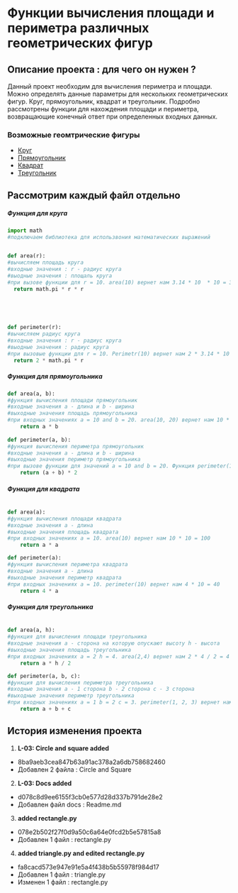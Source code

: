 # **Функции вычисления площади и периметра различных геометрических фигур**
## **Описание проекта : для чего он нужен ?**
 Данный проект необходим для вычисления периметра и площади. Можно определять данные параметры для нескольких геометрических фигур. Круг, прямоугольник, квадрат и треугольник. Подробно рассмотрены функции для нахождения площади и периметра, возвращающие конечный ответ при определенных входных данных.
### **Возможные геомтрические фигуры**
- [Круг](https://github.com/hizu77/geometric_lib/blob/main/circle.py)
- [Прямоугольник](https://github.com/hizu77/geometric_lib/blob/main/rectangle.py)
- [Квадрат](https://github.com/hizu77/geometric_lib/blob/main/square.py)
- [Треугольник](https://github.com/hizu77/geometric_lib/blob/main/triangle.py)
## Рассмотрим каждый файл отдельно
##### Функция для круга
  ```python
  import math
#подключаем библиотека для использвония математических выражений


def area(r):
#вычисляем площадь круга
#входные значения : r - радиус круга
#выодные значения : площаль круга
#при вызове функции для r = 10. area(10) вернет нам 3.14 * 10  * 10 = 314
    return math.pi * r * r  

	 
				


def perimeter(r):
#вычисляем радиус круга
#входные значения : r - радиус круга
#выодные значения : радиус круга
#при вызовые функции для r = 10. Perimetr(10) вернет нам 2 * 3.14 * 10 = 62.8
    return 2 * math.pi * r
  ```
##### Функция для прямоугольника
```python
def area(a, b):
#функция вычисления площади прямоугольник
#входные значения a - длина и b - ширина
#выходные значения площадь прямоугольника
#при входных значениях a = 10 and b = 20. area(10, 20) вернет нам 10 * 20 = 200
    return a * b 
    
def perimeter(a, b): 
#функция вычисления периметра прямоугольник
#входные значения a - длина и b - ширина
#выходные значения периметр прямоугольника
#при вызове функции для значений a = 10 and b = 20. Функция perimeter(10,20) вернет нам (10 + 20) * 2 = 60
    return (a + b) * 2
```
##### Функция для квадрата
```python

def area(a):
#функция вычисления площади квадрата
#входные значения a - длина
#выходные значения площадь квадрата
#при входных значениях a = 10. area(10) вернет нам 10 * 10 = 100
    return a * a

def perimeter(a):
#функция вычисления периметра квадрата
#входные значения a - длина
#выходные значения периметр квадрата
#при входных значениях a = 10. perimeter(10) вернет нам 4 * 10 = 40
    return 4 * a
```
##### Функция для треугольника
```python

def area(a, h): 
#функция для вычисления площади треугольника
#входные значения a - сторона на которую опускают высоту h - высота
#выходные значения площадь треугольника
#при входных значениях a = 2 h = 4. area(2,4) вернет нам 2 * 4 / 2 = 4
    return a * h / 2 

def perimeter(a, b, c): 
#функция для вычисления периметра треугольника
#входные значения a - 1 сторона b - 2 сторона c - 3 сторона
#выходные значения периметр треугольника
#при входных значениях a = 1 b = 2 c = 3. perimeter(1, 2, 3) вернет нам 1 + 2 + 3 = 6
    return a + b + c 
```
## История изменения проекта
1. **L-03: Circle and square added**
- 8ba9aeb3cea847b63a91ac378a2a6db758682460
- Добавлен 2 файла : Circle and Square
2. **L-03: Docs added**
- d078c8d9ee6155f3cb0e577d28d337b791de28e2
- Добавлен файл docs : Readme.md
3. **added rectangle.py**
- 078e2b502f27f0d9a50c6a64e0fcd2b5e57815a8
- Добавлен 1 файл : rectangle.py
4. **added triangle.py and edited rectangle.py**
- fa8cacd573e947e91e5a4f438b5b55978f984d17
- Добавлен 1 файл : triangle.py
- Изменен 1 файл : rectangle.py
